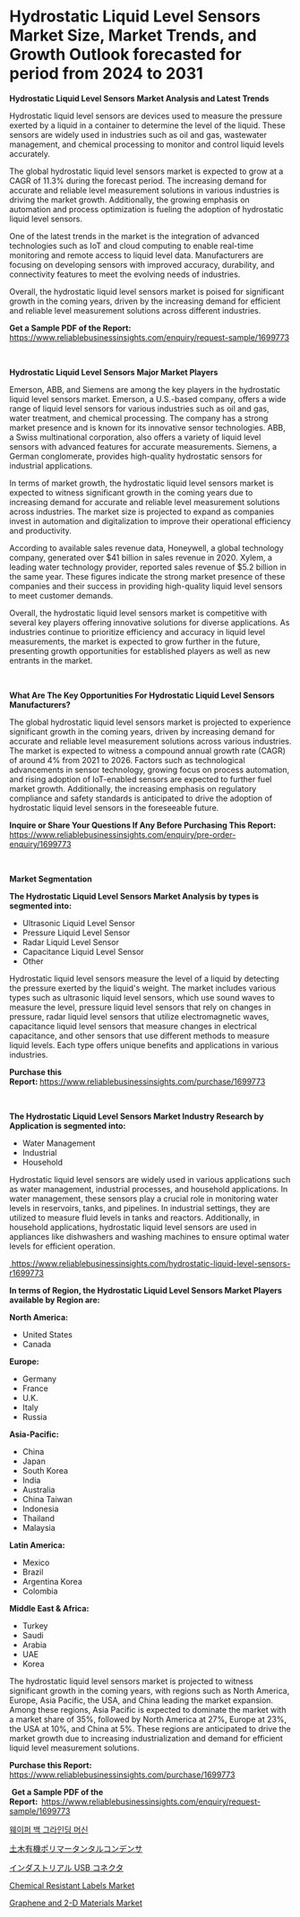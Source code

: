 <p><h1>Hydrostatic Liquid Level Sensors Market Size, Market Trends, and Growth Outlook forecasted for period from 2024 to 2031</h1></p><p><strong>Hydrostatic Liquid Level Sensors Market Analysis and Latest Trends</strong></p>
<p><p>Hydrostatic liquid level sensors are devices used to measure the pressure exerted by a liquid in a container to determine the level of the liquid. These sensors are widely used in industries such as oil and gas, wastewater management, and chemical processing to monitor and control liquid levels accurately.</p><p>The global hydrostatic liquid level sensors market is expected to grow at a CAGR of 11.3% during the forecast period. The increasing demand for accurate and reliable level measurement solutions in various industries is driving the market growth. Additionally, the growing emphasis on automation and process optimization is fueling the adoption of hydrostatic liquid level sensors.</p><p>One of the latest trends in the market is the integration of advanced technologies such as IoT and cloud computing to enable real-time monitoring and remote access to liquid level data. Manufacturers are focusing on developing sensors with improved accuracy, durability, and connectivity features to meet the evolving needs of industries.</p><p>Overall, the hydrostatic liquid level sensors market is poised for significant growth in the coming years, driven by the increasing demand for efficient and reliable level measurement solutions across different industries.</p></p>
<p><strong>Get a Sample PDF of the Report:&nbsp;</strong> <a href="https://www.reliablebusinessinsights.com/enquiry/request-sample/1699773">https://www.reliablebusinessinsights.com/enquiry/request-sample/1699773</a></p>
<p>&nbsp;</p>
<p><strong>Hydrostatic Liquid Level Sensors Major Market Players</strong></p>
<p><p>Emerson, ABB, and Siemens are among the key players in the hydrostatic liquid level sensors market. Emerson, a U.S.-based company, offers a wide range of liquid level sensors for various industries such as oil and gas, water treatment, and chemical processing. The company has a strong market presence and is known for its innovative sensor technologies. ABB, a Swiss multinational corporation, also offers a variety of liquid level sensors with advanced features for accurate measurements. Siemens, a German conglomerate, provides high-quality hydrostatic sensors for industrial applications.</p><p>In terms of market growth, the hydrostatic liquid level sensors market is expected to witness significant growth in the coming years due to increasing demand for accurate and reliable level measurement solutions across industries. The market size is projected to expand as companies invest in automation and digitalization to improve their operational efficiency and productivity.</p><p>According to available sales revenue data, Honeywell, a global technology company, generated over $41 billion in sales revenue in 2020. Xylem, a leading water technology provider, reported sales revenue of $5.2 billion in the same year. These figures indicate the strong market presence of these companies and their success in providing high-quality liquid level sensors to meet customer demands.</p><p>Overall, the hydrostatic liquid level sensors market is competitive with several key players offering innovative solutions for diverse applications. As industries continue to prioritize efficiency and accuracy in liquid level measurements, the market is expected to grow further in the future, presenting growth opportunities for established players as well as new entrants in the market.</p></p>
<p>&nbsp;</p>
<p><strong>What Are The Key Opportunities For Hydrostatic Liquid Level Sensors Manufacturers?</strong></p>
<p><p>The global hydrostatic liquid level sensors market is projected to experience significant growth in the coming years, driven by increasing demand for accurate and reliable level measurement solutions across various industries. The market is expected to witness a compound annual growth rate (CAGR) of around 4% from 2021 to 2026. Factors such as technological advancements in sensor technology, growing focus on process automation, and rising adoption of IoT-enabled sensors are expected to further fuel market growth. Additionally, the increasing emphasis on regulatory compliance and safety standards is anticipated to drive the adoption of hydrostatic liquid level sensors in the foreseeable future.</p></p>
<p><strong>Inquire or Share Your Questions If Any Before Purchasing This Report:</strong> <a href="https://www.reliablebusinessinsights.com/enquiry/pre-order-enquiry/1699773">https://www.reliablebusinessinsights.com/enquiry/pre-order-enquiry/1699773</a></p>
<p>&nbsp;</p>
<p><strong>Market Segmentation</strong></p>
<p><strong>The Hydrostatic Liquid Level Sensors Market Analysis by types is segmented into:</strong></p>
<p><ul><li>Ultrasonic Liquid Level Sensor</li><li>Pressure Liquid Level Sensor</li><li>Radar Liquid Level Sensor</li><li>Capacitance Liquid Level Sensor</li><li>Other</li></ul></p>
<p><p>Hydrostatic liquid level sensors measure the level of a liquid by detecting the pressure exerted by the liquid's weight. The market includes various types such as ultrasonic liquid level sensors, which use sound waves to measure the level, pressure liquid level sensors that rely on changes in pressure, radar liquid level sensors that utilize electromagnetic waves, capacitance liquid level sensors that measure changes in electrical capacitance, and other sensors that use different methods to measure liquid levels. Each type offers unique benefits and applications in various industries.</p></p>
<p><strong>Purchase this Report:&nbsp;</strong><a href="https://www.reliablebusinessinsights.com/purchase/1699773">https://www.reliablebusinessinsights.com/purchase/1699773</a></p>
<p>&nbsp;</p>
<p><strong>The Hydrostatic Liquid Level Sensors Market Industry Research by Application is segmented into:</strong></p>
<p><ul><li>Water Management</li><li>Industrial</li><li>Household</li></ul></p>
<p><p>Hydrostatic liquid level sensors are widely used in various applications such as water management, industrial processes, and household applications. In water management, these sensors play a crucial role in monitoring water levels in reservoirs, tanks, and pipelines. In industrial settings, they are utilized to measure fluid levels in tanks and reactors. Additionally, in household applications, hydrostatic liquid level sensors are used in appliances like dishwashers and washing machines to ensure optimal water levels for efficient operation.</p></p>
<p><a href="https://www.reliablebusinessinsights.com/hydrostatic-liquid-level-sensors-r1699773">&nbsp;https://www.reliablebusinessinsights.com/hydrostatic-liquid-level-sensors-r1699773</a></p>
<p><strong>In terms of Region, the Hydrostatic Liquid Level Sensors Market Players available by Region are:</strong></p>
<p>
    <p> <strong> North America: </strong>
        <ul>
            <li>United States</li>
            <li>Canada</li>
        </ul>
        </p> 
    <p> <strong> Europe: </strong>
        <ul>
            <li>Germany</li>
            <li>France</li>
            <li>U.K.</li>
            <li>Italy</li>
            <li>Russia</li>
        </ul>
        </p> 
    <p> <strong> Asia-Pacific: </strong>
        <ul>
            <li>China</li>
            <li>Japan</li>
            <li>South Korea</li>
            <li>India</li>
            <li>Australia</li>
            <li>China Taiwan</li>
            <li>Indonesia</li>
            <li>Thailand</li>
            <li>Malaysia</li>
        </ul>
        </p> 
    <p> <strong> Latin America: </strong>
        <ul>
            <li>Mexico</li>
            <li>Brazil</li>
            <li>Argentina Korea</li>
            <li>Colombia</li>
        </ul>
        </p> 
    <p> <strong> Middle East & Africa: </strong>
        <ul>
            <li>Turkey</li>
            <li>Saudi</li>
            <li>Arabia</li>
            <li>UAE</li>
            <li>Korea</li>
        </ul>
    </p>
    </p>
<p><p>The hydrostatic liquid level sensors market is projected to witness significant growth in the coming years, with regions such as North America, Europe, Asia Pacific, the USA, and China leading the market expansion. Among these regions, Asia Pacific is expected to dominate the market with a market share of 35%, followed by North America at 27%, Europe at 23%, the USA at 10%, and China at 5%. These regions are anticipated to drive the market growth due to increasing industrialization and demand for efficient liquid level measurement solutions.</p></p>
<p><strong>Purchase this Report: </strong><a href="https://www.reliablebusinessinsights.com/purchase/1699773">https://www.reliablebusinessinsights.com/purchase/1699773</a></p>
<p>&nbsp;<strong>Get a Sample PDF of the Report:&nbsp;&nbsp;</strong><a href="https://www.reliablebusinessinsights.com/enquiry/request-sample/1699773">https://www.reliablebusinessinsights.com/enquiry/request-sample/1699773</a></p>
<p><strong></strong></p>
<p><p><a href="https://github.com/mpodehpw07370073/Market-Research-Report-List-2/blob/main/7668352109151.md">웨이퍼 백 그라인딩 머신</a></p><p><a href="https://github.com/decker5351/Market-Research-Report-List-1/blob/main/2873759123837.md">土木有機ポリマータンタルコンデンサ</a></p><p><a href="https://github.com/JessKilback/Market-Research-Report-List-1/blob/main/7974124123092.md">インダストリアル USB コネクタ</a></p><p><a href="https://github.com/JuliaFadel1922/Market-Research-Report-List-1/blob/main/chemical-resistant-labels-market.md">Chemical Resistant Labels Market</a></p><p><a href="https://github.com/angeliabkratze/Market-Research-Report-List-1/blob/main/graphene-and-2-d-materials-market.md">Graphene and 2-D Materials Market</a></p></p>